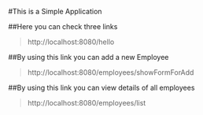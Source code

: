 #This is a Simple Application

##Here you can check three links

>http://localhost:8080/hello

##By using this link you can add a new Employee

>http://localhost:8080/employees/showFormForAdd

##By using this link you can view details of all employees

>http://localhost:8080/employees/list







